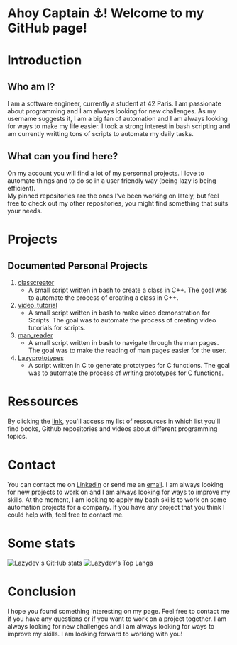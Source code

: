 <!-- The goal is to write a README file for my repository nsainton/nsainton on github-->
# Ahoy Captain ⚓️! Welcome to my GitHub page!

# Introduction

## Who am I?

I am a software engineer, currently a student at 42 Paris. I am passionate about programming and I am always looking for new challenges. As my username suggests it, I am a big fan of automation and I am always looking for ways to make my life easier. I took a strong interest in bash scripting and am currently writting tons of scripts to automate my daily tasks.

## What can you find here?

On my account you will find a lot of my personnal projects. I love to automate things and to do so in a user friendly way (being lazy is being efficient). <br/>
My pinned repositories are the ones I've been working on lately, but feel free to check out my other repositories, you might find something that suits your needs.

# Projects

## Documented Personal Projects

1.  [classcreator](https://github.com/nsainton/classcreator)
    - A small script written in bash to create a class in C++. The goal was to automate the process of creating a class in C++.
2.  [video\_tutorial](https://github.com/nsainton/video_tutorial)
    - A small script written in bash to make video demonstration for Scripts. The goal was to automate the process of creating video tutorials for scripts.
3.  [man\_reader](https://github.com/nsainton/man_reader)
    - A small script written in bash to navigate through the man pages. The goal was to make the reading of man pages easier for the user.
4.  [Lazyprototypes](https://github.com/nsainton/lazyprototypes)
    - A script written in C to generate prototypes for C functions. The goal was to automate the process of writing prototypes for C functions.

# Ressources

By clicking the [link](https://github.com/nsainton/Learning-Material), you'll access my list of ressources in which list you'll find books, Github repositories and videos about different programming topics.

# Contact

You can contact me on [LinkedIn](https://www.linkedin.com/in/noah-saintonge-51661015a) or send me an [email](mailto:nsainton@student.42.fr). I am always looking for new projects to work on and I am always looking for ways to improve my skills.
At the moment, I am looking to apply my bash skills to work on some automation projects for a company. If you have any project that you think I could help with, feel free to contact me.

# Some stats

![Lazydev's GitHub stats](https://github-readme-stats.vercel.app/api?username=Charystag&show_icons=true&theme=radical)
![Lazydev's Top Langs](https://github-readme-stats.vercel.app/api/top-langs/?username=Charystag&layout=compact&theme=radical)

# Conclusion

I hope you found something interesting on my page. Feel free to contact me if you have any questions or if you want to work on a project together. I am always looking for new challenges and I am always looking for ways to improve my skills. I am looking forward to working with you!
